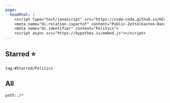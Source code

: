 ```yaml
---
page:
  headHtml: |
    <script type="text/javascript" src="https://coda-coda.github.io/HConfig/1.js"></script>
    <meta name="dc.relation.ispartof" content="Public-Zettelkasten-Daniel-Britten-(ORCID-0000-0002-7860-3595)">
    <meta name="dc.identifier" content="Politics">
    <script async src="https://hypothes.is/embed.js"></script>
---
```

## Starred ⭐
```query
tag:#Starred/Politics
```

## All
```query
path:./*
```